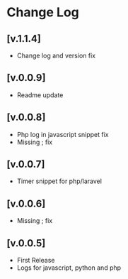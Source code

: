# Change Log

## [v.1.1.4]

- Change log and version fix

## [v.0.0.9]

- Readme update

## [v.0.0.8]

- Php log in javascript snippet fix
- Missing ; fix

## [v.0.0.7]

- Timer snippet for php/laravel

## [v.0.0.6]

- Missing ; fix

## [v.0.0.5]

- First Release
- Logs for javascript, python and php